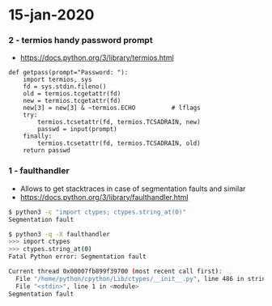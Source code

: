 # 15-jan-2020


### 2 - termios handy password prompt

- https://docs.python.org/3/library/termios.html

```python3
def getpass(prompt="Password: "):
    import termios, sys
    fd = sys.stdin.fileno()
    old = termios.tcgetattr(fd)
    new = termios.tcgetattr(fd)
    new[3] = new[3] & ~termios.ECHO          # lflags
    try:
        termios.tcsetattr(fd, termios.TCSADRAIN, new)
        passwd = input(prompt)
    finally:
        termios.tcsetattr(fd, termios.TCSADRAIN, old)
    return passwd
```


### 1 - faulthandler

- Allows to get stacktraces in case of segmentation faults and similar 
- https://docs.python.org/3/library/faulthandler.html

```bash
$ python3 -c "import ctypes; ctypes.string_at(0)"
Segmentation fault

$ python3 -q -X faulthandler
>>> import ctypes
>>> ctypes.string_at(0)
Fatal Python error: Segmentation fault

Current thread 0x00007fb899f39700 (most recent call first):
  File "/home/python/cpython/Lib/ctypes/__init__.py", line 486 in string_at
  File "<stdin>", line 1 in <module>
Segmentation fault
```
